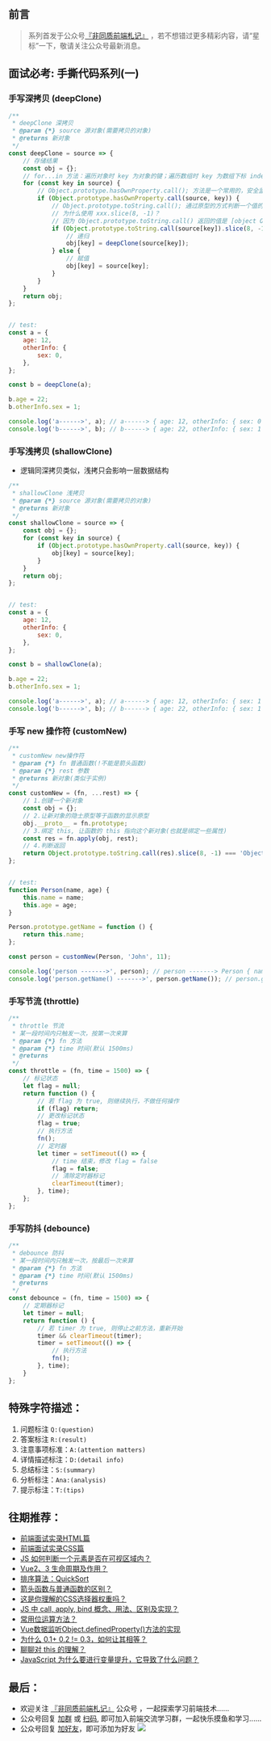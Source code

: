 ## 前言
>   系列首发于公众号[『非同质前端札记』](https://mp.weixin.qq.com/s?__biz=MzkyOTI2MzE0MQ==&mid=2247485576&idx=1&sn=5ddfe93f427f05f5d126dead859d0dc8&chksm=c20d73c2f57afad4bbea380dfa1bcc15367a4cc06bf5dd0603100e8bd7bb317009fa65442cdb&token=1071012447&lang=zh_CN#rd) ，若不想错过更多精彩内容，请“星标”一下，敬请关注公众号最新消息。
## 面试必考: 手撕代码系列(一)

### 手写深拷贝 (deepClone)
```js
/**
 * deepClone 深拷贝
 * @param {*} source 源对象(需要拷贝的对象)
 * @returns 新对象
 */
const deepClone = source => {
    // 存储结果
    const obj = {};
    // for...in 方法：遍历对象时 key 为对象的键；遍历数组时 key 为数组下标 index
    for (const key in source) {
        // Object.prototype.hasOwnProperty.call(); 方法是一个常用的，安全监测对象是否含有某个属性的方法，使用此方法可避免 hasOwnProperty 属性被污染或被重写的风险。
        if (Object.prototype.hasOwnProperty.call(source, key)) {
            // Object.prototype.toString.call(); 通过原型的方式判断一个值的类型
            // 为什么使用 xxx.slice(8, -1)？
            // 因为 Object.prototype.toString.call() 返回的值是 [object Object], 使用 slice 方法截取
            if (Object.prototype.toString.call(source[key]).slice(8, -1) === 'Object') {
                // 递归
                obj[key] = deepClone(source[key]);
            } else {
                // 赋值
                obj[key] = source[key];
            }
        }
    }
    return obj;
};


// test:
const a = {
    age: 12,
    otherInfo: {
        sex: 0,
    },
};

const b = deepClone(a);

b.age = 22;
b.otherInfo.sex = 1;

console.log('a------>', a); // a------> { age: 12, otherInfo: { sex: 0 } }
console.log('b------>', b); // b------> { age: 22, otherInfo: { sex: 1 } }
```

### 手写浅拷贝 (shallowClone)
-   逻辑同深拷贝类似，浅拷只会影响一层数据结构
```js
/**
 * shallowClone 浅拷贝
 * @param {*} source 源对象(需要拷贝的对象)
 * @returns 新对象
 */
const shallowClone = source => {
    const obj = {};
    for (const key in source) {
        if (Object.prototype.hasOwnProperty.call(source, key)) {
            obj[key] = source[key];
        }
    }
    return obj;
};


// test:
const a = {
    age: 12,
    otherInfo: {
        sex: 0,
    },
};

const b = shallowClone(a);

b.age = 22;
b.otherInfo.sex = 1;

console.log('a------>', a); // a------> { age: 12, otherInfo: { sex: 1 } }
console.log('b------>', b); // b------> { age: 22, otherInfo: { sex: 1 } }
```

### 手写 new 操作符 (customNew)
```js
/**
 * customNew new操作符
 * @param {*} fn 普通函数(!不能是箭头函数)
 * @param {*} rest 参数
 * @returns 新对象(类似于实例)
 */
const customNew = (fn, ...rest) => {
    // 1.创建一个新对象
    const obj = {};
    // 2.让新对象的隐士原型等于函数的显示原型
    obj.__proto__ = fn.prototype;
    // 3.绑定 this, 让函数的 this 指向这个新对象(也就是绑定一些属性)
    const res = fn.apply(obj, rest);
    // 4.判断返回
    return Object.prototype.toString.call(res).slice(8, -1) === 'Object' ? res : obj;
};


// test:
function Person(name, age) {
    this.name = name;
    this.age = age;
}

Person.prototype.getName = function () {
    return this.name;
};

const person = customNew(Person, 'John', 11);

console.log('person ------->', person); // person -------> Person { name: 'John', age: 11 }
console.log('person.getName() ------->', person.getName()); // person.getName() -------> John
```

### 手写节流 (throttle)
```js
/**
 * throttle 节流
 * 某一段时间内只触发一次，按第一次来算
 * @param {*} fn 方法
 * @param {*} time 时间(默认 1500ms)
 * @returns
 */
const throttle = (fn, time = 1500) => {
    // 标记状态
    let flag = null;
    return function () {
        // 若 flag 为 true, 则继续执行，不做任何操作
        if (flag) return;
        // 更改标记状态
        flag = true;
        // 执行方法
        fn();
        // 定时器
        let timer = setTimeout(() => {
            // time 结束，修改 flag = false
            flag = false;
            // 清除定时器标记
            clearTimeout(timer);
        }, time);
    };
};
```

### 手写防抖 (debounce)
```js
/**
 * debounce 防抖
 * 某一段时间内只触发一次，按最后一次来算
 * @param {*} fn 方法
 * @param {*} time 时间(默认 1500ms)
 * @returns
 */
const debounce = (fn, time = 1500) => {
    // 定期器标记
    let timer = null;
    return function () {
        // 若 timer 为 true, 则停止之前方法，重新开始
        timer && clearTimeout(timer);
        timer = setTimeout(() => {
            // 执行方法
            fn();
        }, time);
    }
};
```

## 特殊字符描述：
1. 问题标注 `Q:(question)`
2. 答案标注 `R:(result)`
3. 注意事项标准：`A:(attention matters)`
4. 详情描述标注：`D:(detail info)`
5. 总结标注：`S:(summary)`
6. 分析标注：`Ana:(analysis)`
7. 提示标注：`T:(tips)`
## 往期推荐：
-   [前端面试实录HTML篇](https://mp.weixin.qq.com/s/1OCKVhbDhx9jS4KoPinccw)
-   [前端面试实录CSS篇](https://mp.weixin.qq.com/s/Lpe_0f_t6TKbo9bfi5fNKw)
-   [JS 如何判断一个元素是否在可视区域内？](https://mp.weixin.qq.com/s/2swYyWAGhOxLZHL40QRt2w)
-   [Vue2、3 生命周期及作用？](https://mp.weixin.qq.com/s/_1ZVSI63e39jaL8PhXRd3w)
-   [排序算法：QuickSort](https://mp.weixin.qq.com/s/w2BCeVf52UrP1JgMvaOoKw)
-   [箭头函数与普通函数的区别？](https://mp.weixin.qq.com/s/o-6DpwxL-k7dQsf5J8dA9w)
-   [这是你理解的CSS选择器权重吗？](https://mp.weixin.qq.com/s/6W3dcwcsBURGxYD9AeBeWA)
-   [JS 中 call, apply, bind 概念、用法、区别及实现？](https://mp.weixin.qq.com/s/v9eYEpwpzXazXm7pLTkDhw)
-   [常用位运算方法？](https://mp.weixin.qq.com/s/gn4sBeM6luE_b6jaAZOgyQ)
-   [Vue数据监听Object.definedProperty()方法的实现](https://mp.weixin.qq.com/s/1inW5dSZv26eJTC39REMdg)
-   [为什么 0.1+ 0.2 != 0.3，如何让其相等？](https://mp.weixin.qq.com/s/wsXtNGpNl6NrickR6_7ePw)
-   [聊聊对 this 的理解？](https://mp.weixin.qq.com/s/w_RV1AUwXsW2fSHCfxXD2A)
-   [JavaScript 为什么要进行变量提升，它导致了什么问题？](https://mp.weixin.qq.com/s/mBBUVF7mrPt4ik1f4dBPrQ)
## 最后：
-   欢迎关注 [『非同质前端札记』](https://mp.weixin.qq.com/s?__biz=MzkyOTI2MzE0MQ==&mid=2247485576&idx=1&sn=5ddfe93f427f05f5d126dead859d0dc8&chksm=c20d73c2f57afad4bbea380dfa1bcc15367a4cc06bf5dd0603100e8bd7bb317009fa65442cdb&token=1071012447&lang=zh_CN#rd) 公众号 ，一起探索学习前端技术......
-   公众号回复 [加群](https://mp.weixin.qq.com/s?__biz=MzkyOTI2MzE0MQ==&mid=2247485576&idx=1&sn=5ddfe93f427f05f5d126dead859d0dc8&chksm=c20d73c2f57afad4bbea380dfa1bcc15367a4cc06bf5dd0603100e8bd7bb317009fa65442cdb&token=1071012447&lang=zh_CN#rd) 或 [扫码](https://mp.weixin.qq.com/s?__biz=MzkyOTI2MzE0MQ==&mid=2247485576&idx=1&sn=5ddfe93f427f05f5d126dead859d0dc8&chksm=c20d73c2f57afad4bbea380dfa1bcc15367a4cc06bf5dd0603100e8bd7bb317009fa65442cdb&token=1071012447&lang=zh_CN#rd), 即可加入前端交流学习群，一起快乐摸鱼和学习......
-   公众号回复 [加好友](https://mp.weixin.qq.com/s?__biz=MzkyOTI2MzE0MQ==&mid=2247485576&idx=1&sn=5ddfe93f427f05f5d126dead859d0dc8&chksm=c20d73c2f57afad4bbea380dfa1bcc15367a4cc06bf5dd0603100e8bd7bb317009fa65442cdb&token=1071012447&lang=zh_CN#rd)，即可添加为好友
![](https://soo.run/13bdt)
